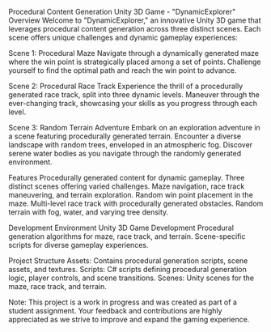 Procedural Content Generation Unity 3D Game - "DynamicExplorer"
Overview
Welcome to "DynamicExplorer," an innovative Unity 3D game that leverages procedural content generation across three distinct scenes. Each scene offers unique challenges and dynamic gameplay experiences:

Scene 1: Procedural Maze
Navigate through a dynamically generated maze where the win point is strategically placed among a set of points. Challenge yourself to find the optimal path and reach the win point to advance.

Scene 2: Procedural Race Track
Experience the thrill of a procedurally generated race track, split into three dynamic levels. Maneuver through the ever-changing track, showcasing your skills as you progress through each level.

Scene 3: Random Terrain Adventure
Embark on an exploration adventure in a scene featuring procedurally generated terrain. Encounter a diverse landscape with random trees, enveloped in an atmospheric fog. Discover serene water bodies as you navigate through the randomly generated environment.

Features
Procedurally generated content for dynamic gameplay.
Three distinct scenes offering varied challenges.
Maze navigation, race track maneuvering, and terrain exploration.
Random win point placement in the maze.
Multi-level race track with procedurally generated obstacles.
Random terrain with fog, water, and varying tree density.

Development Environment
Unity 3D Game Development
Procedural generation algorithms for maze, race track, and terrain.
Scene-specific scripts for diverse gameplay experiences.

Project Structure
Assets: Contains procedural generation scripts, scene assets, and textures.
Scripts: C# scripts defining procedural generation logic, player controls, and scene transitions.
Scenes: Unity scenes for the maze, race track, and terrain.

Note: This project is a work in progress and was created as part of a student assignment. Your feedback and contributions are highly appreciated as we strive to improve and expand the gaming experience.
